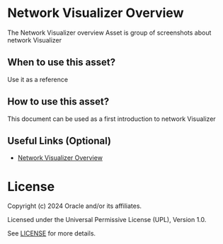 # Network Visualizer Overview
 
The Network Visualizer overview Asset is group of screenshots about network Visualizer
 
## When to use this asset?
 

Use it as a reference
 
## How to use this asset?
 
This document can be used as a first introduction to network Visualizer
 
## Useful Links (Optional)

- [Network Visualizer Overview ](files/netvisual.pdf)

 
# License

Copyright (c) 2024 Oracle and/or its affiliates.

Licensed under the Universal Permissive License (UPL), Version 1.0.

See [LICENSE](https://github.com/oracle-devrel/technology-engineering/blob/main/LICENSE) for more details.